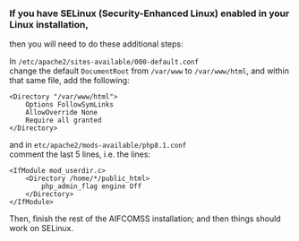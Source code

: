 ### If you have SELinux (Security-Enhanced Linux) enabled in your Linux installation, 
then you will need to do these additional steps:

In `/etc/apache2/sites-available/000-default.conf`  
change the default `DocumentRoot` from `/var/www` to `/var/www/html`, and within that same file, add the following:

    <Directory "/var/www/html">
        Options FollowSymLinks
        AllowOverride None
        Require all granted
    </Directory>

and in `etc/apache2/mods-available/php8.1.conf`  
comment the last 5 lines, i.e. the lines:  

    <IfModule mod_userdir.c>
        <Directory /home/*/public_html>
            php_admin_flag engine Off
        </Directory>
    </IfModule>

Then, finish the rest of the AIFCOMSS installation; and then things should work on SELinux.
